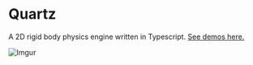 # Quartz
A 2D rigid body physics engine written in Typescript.
[See demos here.](https://kodyjking.github.io/quartz/)

![Imgur](https://i.imgur.com/MyaMNfp.png)
